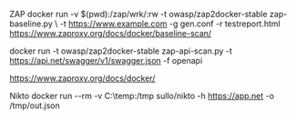 ZAP 
  docker run -v $(pwd):/zap/wrk/:rw -t owasp/zap2docker-stable zap-baseline.py \ -t https://www.example.com -g gen.conf -r testreport.html
  https://www.zaproxy.org/docs/docker/baseline-scan/
  
  docker run -t owasp/zap2docker-stable zap-api-scan.py -t https://api.net/swagger/v1/swagger.json -f openapi
  
  https://www.zaproxy.org/docs/docker/
  
Nikto
 docker run --rm -v C:\temp:/tmp sullo/nikto -h https://app.net -o /tmp/out.json
